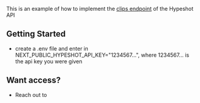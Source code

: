 This is an example of how to implement the [clips endpoint](https://docs.hypeshot.io/reference/get_get-clips) of the Hypeshot API

## Getting Started
- create a .env file and enter in NEXT_PUBLIC_HYPESHOT_API_KEY="1234567...", where 1234567... is the api key you were given


## Want access?
- Reach out to 
